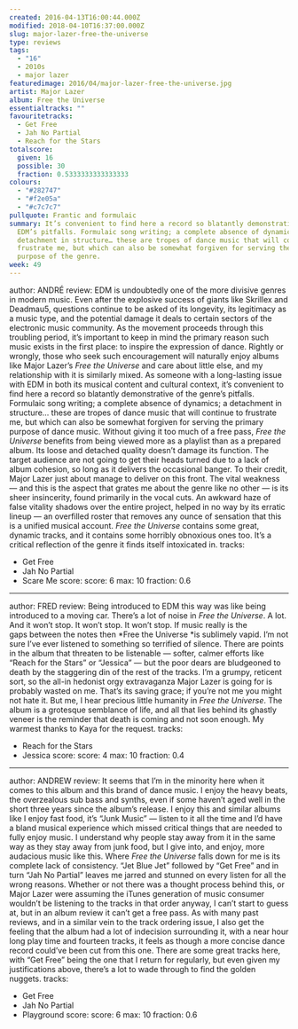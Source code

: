 ```yaml
---
created: 2016-04-13T16:00:44.000Z
modified: 2018-04-10T16:37:00.000Z
slug: major-lazer-free-the-universe
type: reviews
tags:
  - "16"
  - 2010s
  - major lazer
featuredimage: 2016/04/major-lazer-free-the-universe.jpg
artist: Major Lazer
album: Free the Universe
essentialtracks: ""
favouritetracks:
  - Get Free
  - Jah No Partial
  - Reach for the Stars
totalscore:
  given: 16
  possible: 30
  fraction: 0.5333333333333333
colours:
  - "#282747"
  - "#f2e05a"
  - "#c7c7c7"
pullquote: Frantic and formulaic
summary: It’s convenient to find here a record so blatantly demonstrative of
  EDM’s pitfalls. Formulaic song writing; a complete absence of dynamics; a
  detachment in structure… these are tropes of dance music that will continue to
  frustrate me, but which can also be somewhat forgiven for serving the primary
  purpose of the genre.
week: 49
---
```

author: ANDRÉ
review: EDM is undoubtedly one of the more divisive genres in modern music. Even
  after the explosive success of giants like Skrillex and Deadmau5, questions
  continue to be asked of its longevity, its legitimacy as a music type, and the
  potential damage it deals to certain sectors of the electronic music
  community. As the movement proceeds through this troubling period, it’s
  important to keep in mind the primary reason such music exists in the first
  place: to inspire the expression of dance. Rightly or wrongly, those who seek
  such encouragement will naturally enjoy albums like Major Lazer’s *Free the
  Universe* and care about little else, and my relationship with it is similarly
  mixed. As someone with a long-lasting issue with EDM in both its musical
  content and cultural context, it’s convenient to find here a record so
  blatantly demonstrative of the genre’s pitfalls. Formulaic song writing; a
  complete absence of dynamics; a detachment in structure… these are tropes of
  dance music that will continue to frustrate me, but which can also be somewhat
  forgiven for serving the primary purpose of dance music. Without giving it too
  much of a free pass, *Free the Universe* benefits from being viewed more as a
  playlist than as a prepared album. Its loose and detached quality doesn’t
  damage its function. The target audience are not going to get their heads
  turned due to a lack of album cohesion, so long as it delivers the occasional
  banger. To their credit, Major Lazer just about manage to deliver on this
  front. The vital weakness — and this is the aspect that grates me about the
  genre like no other — is its sheer insincerity, found primarily in the vocal
  cuts. An awkward haze of false vitality shadows over the entire project,
  helped in no way by its erratic lineup — an overfilled roster that removes any
  ounce of sensation that this is a unified musical account. *Free the Universe*
  contains some great, dynamic tracks, and it contains some horribly obnoxious
  ones too. It’s a critical reflection of the genre it finds itself intoxicated
  in.
tracks:
  - Get Free
  - ­Jah No Partial
  - ­Scare Me
score:
  score: 6
  max: 10
  fraction: 0.6
---
author: FRED
review: Being introduced to EDM this way was like being introduced to a moving
  car. There’s a lot of noise in *Free the Universe*. A lot. And it won’t stop.
  It won’t stop. It won’t stop. If music really is the gaps between the notes
  then *Free the Universe *is sublimely vapid. I’m not sure I’ve ever listened
  to something so terrified of silence. There are points in the album that
  threaten to be listenable — softer, calmer efforts like “Reach for the Stars”
  or “Jessica” — but the poor dears are bludgeoned to death by the staggering
  din of the rest of the tracks. I’m a grumpy, reticent sort, so the all-in
  hedonist orgy extravaganza Major Lazer is going for is probably wasted on me.
  That’s its saving grace; if you’re not me you might not hate it. But me, I
  hear precious little humanity in *Free the Universe*. The album is a grotesque
  semblance of life, and all that lies behind its ghastly veneer is the reminder
  that death is coming and not soon enough. My warmest thanks to Kaya for the
  request.
tracks:
  - Reach for the Stars
  - ­Jessica
score:
  score: 4
  max: 10
  fraction: 0.4
---
author: ANDREW
review: It seems that I’m in the minority here when it comes to this album and
  this brand of dance music. I enjoy the heavy beats, the overzealous sub bass
  and synths, even if some haven’t aged well in the short three years since the
  album’s release. I enjoy this and similar albums like I enjoy fast food, it’s
  “Junk Music” — listen to it all the time and I’d have a bland musical
  experience which missed critical things that are needed to fully enjoy music.
  I understand why people stay away from it in the same way as they stay away
  from junk food, but I give into, and enjoy, more audacious music like this.
  Where *Free the Universe* falls down for me is its complete lack of
  consistency. “Jet Blue Jet” followed by “Get Free” and in turn “Jah No
  Partial” leaves me jarred and stunned on every listen for all the wrong
  reasons. Whether or not there was a thought process behind this, or Major
  Lazer were assuming the iTunes generation of music consumer wouldn’t be
  listening to the tracks in that order anyway, I can’t start to guess at, but
  in an album review it can’t get a free pass. As with many past reviews, and in
  a similar vein to the track ordering issue, I also get the feeling that the
  album had a lot of indecision surrounding it, with a near hour long play time
  and fourteen tracks, it feels as though a more concise dance record could’ve
  been cut from this one. There are some great tracks here, with “Get Free”
  being the one that I return for regularly, but even given my justifications
  above, there’s a lot to wade through to find the golden nuggets.
tracks:
  - Get Free
  - ­Jah No Partial
  - ­Playground
score:
  score: 6
  max: 10
  fraction: 0.6
